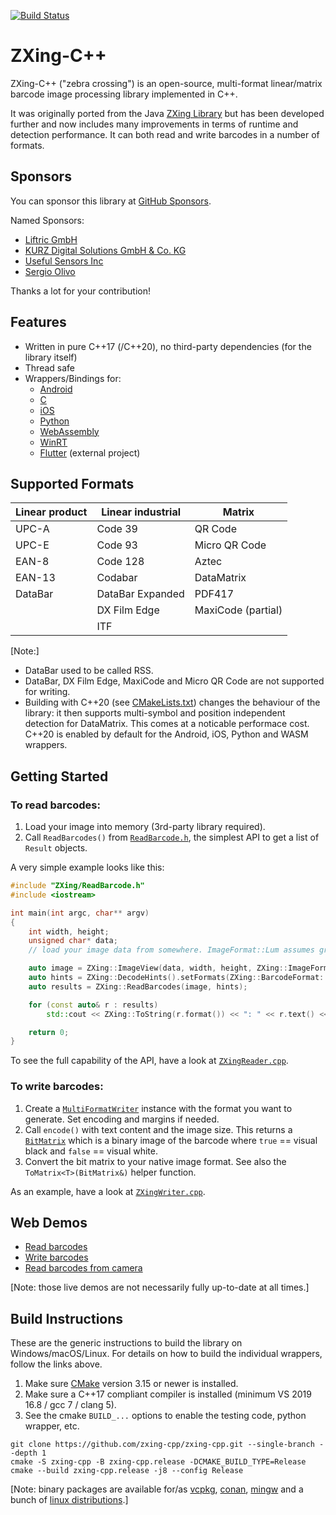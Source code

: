 [![Build Status](https://github.com/zxing-cpp/zxing-cpp/workflows/CI/badge.svg?branch=master)](https://github.com/zxing-cpp/zxing-cpp/actions?query=workflow%3ACI)

# ZXing-C++

ZXing-C++ ("zebra crossing") is an open-source, multi-format linear/matrix barcode image processing library implemented in C++.

It was originally ported from the Java [ZXing Library](https://github.com/zxing/zxing) but has been developed further and now includes many improvements in terms of runtime and detection performance. It can both read and write barcodes in a number of formats.

## Sponsors

You can sponsor this library at [GitHub Sponsors](https://github.com/sponsors/axxel).

Named Sponsors:
* [Liftric GmbH](https://github.com/Liftric)
* [KURZ Digital Solutions GmbH & Co. KG](https://github.com/kurzdigital)
* [Useful Sensors Inc](https://github.com/usefulsensors)
* [Sergio Olivo](https://github.com/sergio-)

Thanks a lot for your contribution!

## Features

* Written in pure C++17 (/C++20), no third-party dependencies (for the library itself)
* Thread safe
* Wrappers/Bindings for:
  * [Android](wrappers/android/README.md)
  * [C](wrappers/c/README.md)
  * [iOS](wrappers/ios/README.md)
  * [Python](wrappers/python/README.md)
  * [WebAssembly](wrappers/wasm/README.md)
  * [WinRT](wrappers/winrt/README.md)
  * [Flutter](https://pub.dev/packages/flutter_zxing) (external project)

## Supported Formats

| Linear product | Linear industrial | Matrix             |
|----------------|-------------------|--------------------|
| UPC-A          | Code 39           | QR Code            |
| UPC-E          | Code 93           | Micro QR Code      |
| EAN-8          | Code 128          | Aztec              |
| EAN-13         | Codabar           | DataMatrix         |
| DataBar        | DataBar Expanded  | PDF417             |
|                | DX Film Edge      | MaxiCode (partial) |
|                | ITF               |                    |

[Note:]
 * DataBar used to be called RSS.
 * DataBar, DX Film Edge, MaxiCode and Micro QR Code are not supported for writing.
 * Building with C++20 (see [CMakeLists.txt](https://github.com/zxing-cpp/zxing-cpp/blob/d4b0f502775857f257d13efd25fb840ece1bca3e/CMakeLists.txt#L45)) changes the behaviour of the library: it then supports multi-symbol and position independent detection for DataMatrix. This comes at a noticable performace cost. C++20 is enabled by default for the Android, iOS, Python and WASM wrappers.

## Getting Started

### To read barcodes:
1. Load your image into memory (3rd-party library required).
2. Call `ReadBarcodes()` from [`ReadBarcode.h`](core/src/ReadBarcode.h), the simplest API to get a list of `Result` objects.

A very simple example looks like this:
```c++
#include "ZXing/ReadBarcode.h"
#include <iostream>

int main(int argc, char** argv)
{
    int width, height;
    unsigned char* data;
    // load your image data from somewhere. ImageFormat::Lum assumes grey scale image data.

    auto image = ZXing::ImageView(data, width, height, ZXing::ImageFormat::Lum);
    auto hints = ZXing::DecodeHints().setFormats(ZXing::BarcodeFormat::Any);
    auto results = ZXing::ReadBarcodes(image, hints);

    for (const auto& r : results)
        std::cout << ZXing::ToString(r.format()) << ": " << r.text() << "\n";

    return 0;
}
```
To see the full capability of the API, have a look at [`ZXingReader.cpp`](example/ZXingReader.cpp).

### To write barcodes:
1. Create a [`MultiFormatWriter`](core/src/MultiFormatWriter.h) instance with the format you want to generate. Set encoding and margins if needed.
2. Call `encode()` with text content and the image size. This returns a [`BitMatrix`](core/src/BitMatrix.h) which is a binary image of the barcode where `true` == visual black and `false` == visual white.
3. Convert the bit matrix to your native image format. See also the `ToMatrix<T>(BitMatrix&)` helper function.

As an example, have a look at [`ZXingWriter.cpp`](example/ZXingWriter.cpp).

## Web Demos
- [Read barcodes](https://zxing-cpp.github.io/zxing-cpp/demo_reader.html)
- [Write barcodes](https://zxing-cpp.github.io/zxing-cpp/demo_writer.html)
- [Read barcodes from camera](https://zxing-cpp.github.io/zxing-cpp/demo_cam_reader.html)

[Note: those live demos are not necessarily fully up-to-date at all times.]

## Build Instructions
These are the generic instructions to build the library on Windows/macOS/Linux. For details on how to build the individual wrappers, follow the links above.

1. Make sure [CMake](https://cmake.org) version 3.15 or newer is installed.
2. Make sure a C++17 compliant compiler is installed (minimum VS 2019 16.8 / gcc 7 / clang 5).
3. See the cmake `BUILD_...` options to enable the testing code, python wrapper, etc.

```
git clone https://github.com/zxing-cpp/zxing-cpp.git --single-branch --depth 1
cmake -S zxing-cpp -B zxing-cpp.release -DCMAKE_BUILD_TYPE=Release
cmake --build zxing-cpp.release -j8 --config Release
```

[Note: binary packages are available for/as
[vcpkg](https://github.com/Microsoft/vcpkg/tree/master/ports/nu-book-zxing-cpp),
[conan](https://github.com/conan-io/conan-center-index/tree/master/recipes/zxing-cpp),
[mingw](https://github.com/msys2/MINGW-packages/tree/master/mingw-w64-zxing-cpp) and a bunch of
[linux distributions](https://repology.org/project/zxing-cpp/versions).]
